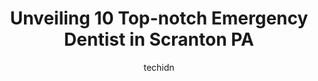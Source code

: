 ---
layout: ampstory
image: https://i0.wp.com/www.depkes.org/wp-content/uploads/2023/06/emergency-dentist-0-in-scranton-pa-1685831940.jpeg?resize=640,853
author: techidn
featured: false
description: Discover the impressive array of Emergency Dentist options in Scranton PA, where you can find 10 of the largest Emergency Dentist establishments in the area. From renowned classics to hidden
title: Unveiling 10 Top-notch Emergency Dentist in Scranton PA
cover:
   title: Unveiling 10 Top-notch Emergency Dentist in Scranton PA
   subtitle: Rickpate
   background: https://www.depkes.org/wp-content/uploads/2023/06/emergency-dentist-0-in-scranton-pa-1685831940.jpeg

pages: 
 - layout: thirds
   top: <h1>#1 Electric City Dentistry</h1>
   bottom: "<p>I recently had the pleasure of visiting Dr. Mary Grace for a routine checkup and cleaning, Whitening and also for a root canal and crown procedure. I must say it was the </p>"
   background: https://www.depkes.org/wp-content/uploads/2023/06/emergency-dentist-1-in-scranton-pa-1685831941.jpeg
   backgroundblur: true
 - layout: thirds
   top: <h1>#2 Drosinski Dental</h1>
   bottom: "<p>Amazing office. I came in as a new patient, they were able to get me in quickly and were super professional. They listened to my concerns as to why I was there and came u</p>"
   background: https://www.depkes.org/wp-content/uploads/2023/06/emergency-dentist-2-in-scranton-pa-1685831941.jpeg
   cta:
      link: https://www.depkes.org/blog/unveiling-10-top-notch-emergency-dentist-in-scranton-pa/
      text: Unveiling 10 Top-notch Emergency Dentist in Scranton PA
 - layout: thirds
   top: <h1>#3 Horizon Dental Care</h1>
   bottom: "<p>400 Wyoming Ave Suite 300, Scranton, PA 18503, United States</p>"
   background: https://www.depkes.org/wp-content/uploads/2023/06/emergency-dentist-3-in-scranton-pa-1685831941.jpeg
   cta:
      link: https://www.depkes.org/blog/unveiling-10-top-notch-emergency-dentist-in-scranton-pa/
      text: Unveiling 10 Top-notch Emergency Dentist in Scranton PA
 - layout: thirds
   top: <h1>#4 Scranton Dental Center</h1>
   bottom: "<p>444 Orchard St, Scranton, PA 18505, United States</p>"
   background: https://images.unsplash.com/photo-1602536052359-ef94c21c5948?ixlib=rb-4.0.3&ixid=MnwxMjA3fDB8MHxwaG90by1wYWdlfHx8fGVufDB8fHx8&auto=format&fit=crop&w=640&h=853&q=80
   cta:
      link: https://www.depkes.org/blog/unveiling-10-top-notch-emergency-dentist-in-scranton-pa/
      text: Unveiling 10 Top-notch Emergency Dentist in Scranton PA
 - layout: thirds
   top: <h1>#5 TLC Dental Services, LLC</h1>
   bottom: "<p>703 Cedar Ave, Scranton, PA 18505, United States</p>"
   background: https://images.unsplash.com/photo-1614648718611-0635f29016cb?ixlib=rb-4.0.3&ixid=MnwxMjA3fDB8MHxwaG90by1wYWdlfHx8fGVufDB8fHx8&auto=format&fit=crop&w=640&h=853&q=80
   cta:
      link: https://www.depkes.org/blog/unveiling-10-top-notch-emergency-dentist-in-scranton-pa/
      text: Unveiling 10 Top-notch Emergency Dentist in Scranton PA
 - layout: thirds
   top: <h1>#6 Pettinato Dental Care Inc - Scott J Pettinato DMD</h1>
   bottom: "<p>821 Oak St # 2, Scranton, PA 18508, United States</p>"
   background: https://images.unsplash.com/photo-1534312527009-56c7016453e6?ixlib=rb-4.0.3&ixid=MnwxMjA3fDB8MHxwaG90by1wYWdlfHx8fGVufDB8fHx8&auto=format&fit=crop&w=640&h=853&q=80
   cta:
      link: https://www.depkes.org/blog/unveiling-10-top-notch-emergency-dentist-in-scranton-pa/
      text: Unveiling 10 Top-notch Emergency Dentist in Scranton PA
 - layout: thirds
   top: <h1>#7 Century Dental Scranton</h1>
   bottom: "<p>205 N Main Ave, Scranton, PA 18504, United States</p>"
   background: https://images.unsplash.com/photo-1496096265110-f83ad7f96608?ixlib=rb-4.0.3&ixid=MnwxMjA3fDB8MHxwaG90by1wYWdlfHx8fGVufDB8fHx8&auto=format&fit=crop&w=640&h=853&q=80
   cta:
      link: https://www.depkes.org/blog/unveiling-10-top-notch-emergency-dentist-in-scranton-pa/
      text: Unveiling 10 Top-notch Emergency Dentist in Scranton PA
 - layout: thirds
   middle: Continue reading...
   background: https://images.unsplash.com/photo-1597773150796-e5c14ebecbf5?ixlib=rb-4.0.3&ixid=MnwxMjA3fDB8MHxwaG90by1wYWdlfHx8fGVufDB8fHx8&auto=format&fit=crop&w=640&h=853&q=80
   cta:
      link: https://www.depkes.org/blog/unveiling-10-top-notch-emergency-dentist-in-scranton-pa/
      text: Unveiling 10 Top-notch Emergency Dentist in Scranton PA
      
---